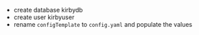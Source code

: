 - create database kirbydb
- create user kirbyuser
- rename `configTemplate` to `config.yaml` and populate the values
